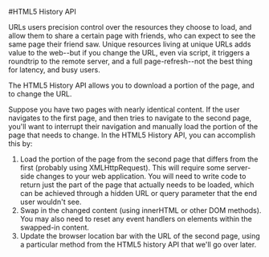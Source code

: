 #HTML5 History API

URLs users precision control over the resources they choose to load, and allow them to share a certain page with friends, who can expect to see the same page their friend saw. Unique resources living at unique URLs adds value to the web--but if you change the URL, even via script, it triggers a roundtrip to the remote server, and a full page-refresh--not the best thing for latency, and busy users.

The HTML5 History API allows you to download a portion of the page, and to change the URL.

Suppose you have two pages with nearly identical content. If the user navigates to the first page, and then tries to navigate to the second page, you'll want to interrupt their navigation and manually load the portion of the page that needs to change. In the HTML5 History API, you can accomplish this by:

 1.  Load the portion of the page from the second page that differs from the first (probably using XMLHttpRequest). This will require some server-side changes to your web application. You will need to write code to return just the part of the page that actually needs to be loaded, which can be achieved through a hidden URL or query parameter that the end user wouldn't see.
 2.	Swap in the changed content (using innerHTML or other DOM methods). You may also need to reset any event handlers on elements within the swapped-in content.
 3.	Update the browser location bar with the URL of the second page, using a particular method from the HTML5 history API that we'll go over later.